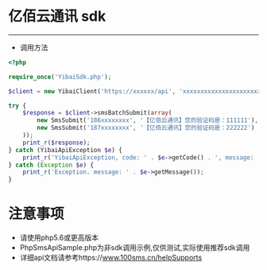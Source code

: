 # 亿佰云通讯 sdk

---

 - 调用方法
 
```php
<?php

require_once('YibaiSdk.php');

$client = new YibaiClient('https://xxxxxx/api', 'xxxxxxxxxxxxxxxxxxxxxxxxxxxxxxxx');

try {
    $response = $client->smsBatchSubmit(array(
        new SmsSubmit('186xxxxxxxx', '【亿佰云通讯】您的验证码是：111111'),
        new SmsSubmit('187xxxxxxxx', '【亿佰云通讯】您的验证码是：222222')
    ));
    print_r($response);
} catch (YibaiApiException $e) {
    print_r('YibaiApiException, code: ' . $e->getCode() . ', message: '. $e->getMessage());
} catch (Exception $e) {
    print_r('Exception. message: ' . $e->getMessage());
}

```

# 注意事项
 - 请使用php5.6或更高版本
 - PhpSmsApiSample.php为非sdk调用示例,仅供测试,实际使用推荐sdk调用
 - 详细api文档请参考https://www.100sms.cn/helpSupports
